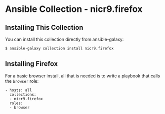 # Ansible Collection - nicr9.firefox

## Installing This Collection

You can install this collection directly from ansible-galaxy:

```bash
$ ansible-galaxy collection install nicr9.firefox
```

## Installing Firefox

For a basic browser install, all that is needed is to write a playbook that calls the `browser` role:

```
- hosts: all
  collections:
  - nicr9.firefox
  roles:
  - browser
```
